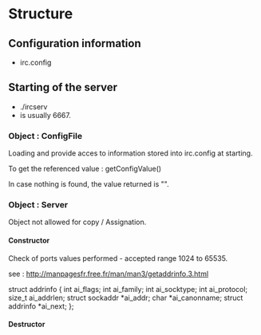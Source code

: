 # Structure

## Configuration information
- irc.config

## Starting of the server
- ./ircserv <PORT> <PASSWORD>
- <PORT> is usually 6667.


### Object : ConfigFile

Loading and provide acces to information stored into irc.config at starting.

To get the referenced value : getConfigValue()

In case nothing is found, the value returned is "".
  
### Object : Server

Object not allowed for copy / Assignation.

#### Constructor

Check of ports values performed - accepted range 1024 to 65535.

see : http://manpagesfr.free.fr/man/man3/getaddrinfo.3.html

struct addrinfo {
    int              ai_flags;
    int              ai_family;
    int              ai_socktype;
    int              ai_protocol;
    size_t           ai_addrlen;
    struct sockaddr *ai_addr;
    char            *ai_canonname;
    struct addrinfo *ai_next;
};


#### Destructor


  





